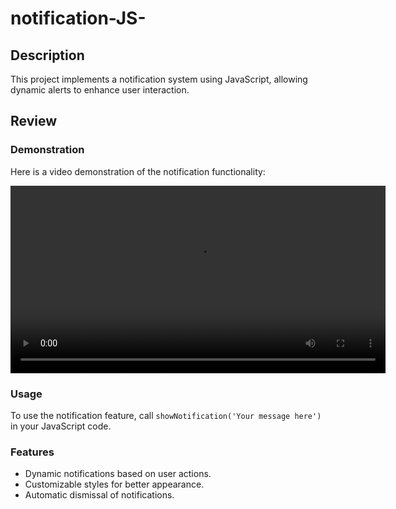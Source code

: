 # notification-JS-  

## Description  
This project implements a notification system using JavaScript, allowing dynamic alerts to enhance user interaction.  

## Review  
### Demonstration  
Here is a video demonstration of the notification functionality:  

<video width="600" controls>  
  <source src="./review.mp4" type="video/mp4">  
  Your browser does not support the video tag.  
</video>  

### Usage  
To use the notification feature, call `showNotification('Your message here')` in your JavaScript code.  

### Features  
- Dynamic notifications based on user actions.  
- Customizable styles for better appearance.  
- Automatic dismissal of notifications.
